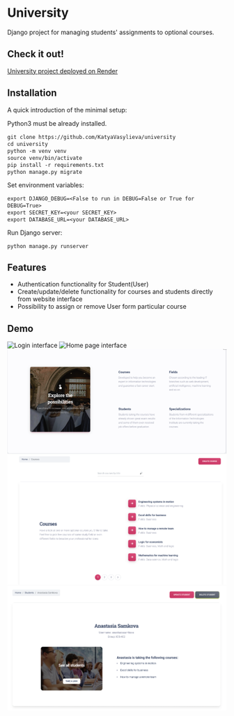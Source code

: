 # University

Django project for managing students' assignments to optional courses.

## Check it out!

[University project deployed on Render](https://university-4i2r.onrender.com/)


## Installation

A quick introduction of the minimal setup:

Python3 must be already installed.

```shell
git clone https://github.com/KatyaVasylieva/university
cd university
python -m venv venv
source venv/bin/activate
pip install -r requirements.txt
python manage.py migrate
```

Set environment variables:

```shell
export DJANGO_DEBUG=<False to run in DEBUG=False or True for DEBUG=True>
export SECRET_KEY=<your SECRET_KEY>
export DATABASE_URL=<your DATABASE_URL>
```

Run Django server:
```shell
python manage.py runserver
```

## Features

* Authentication functionality for Student(User)
* Create/update/delete functionality for courses and students directly from website interface
* Possibility to assign or remove User form particular course

## Demo
![Login interface](static/img/readme/login_demo.png)
![Home page interface](static/img/readme/home_demo.png)
![Home page interface](static/img/readme/home_lower_demo.png)
![List page interface](static/img/readme/course_list_demo.png)
![Detail page interface](static/img/readme/student_detail_demo.png)
